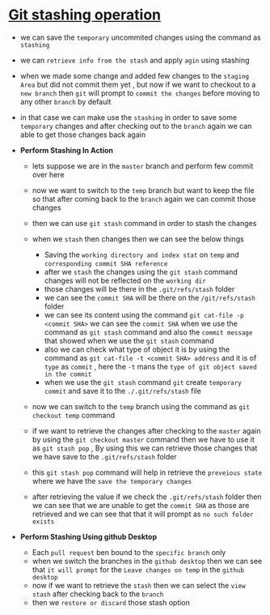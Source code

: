# <ins> Git stashing operation </ins> #

- we can save the `temporary` uncommited changes using the command as `stashing`

- we can `retrieve info from the stash` and apply `agin` using stashing 

- when we made some change and added few changes to the `staging Area` but did not commit them yet , but now if we want to checkout to a `new branch` then `git` will prompt to `commit the changes` before moving to any other `branch` by default

- in that case we can make use the `stashing` in order to save some `temporary` changes and after checking out to the `branch` again we can able to get those changes back again 

- **Perform Stashing In Action**
  
  - lets suppose we are in the `master` branch and perform few commit over here 
  - now we want to switch to the `temp` branch but want to keep the file so that after coming back to the `branch` again we can commit those changes
  -  then we can use `git stash` command in order to stash the changes 
  -  when we `stash` then changes then we can see the below things
     -  Saving the `working directory and index stat` on `temp` and `corresponding commit SHA reference`
     -  after we `stash` the changes using the `git stash` command changes will not be reflected on the `working dir`
     -  those changes will be there in the `.git/refs/stash` folder 
     -  we can see the `commit SHA` will be there on the `/git/refs/stash` folder
     -  we can see its content using the command `git cat-file -p <commit SHA>` we can see the `commit SHA` when we use the command as `git stash` command and also the `commit message` that showed when we use the `git stash` command
     - also we can check what type of object it is by using the command as `git cat-file -t <commit SHA> address` and it is of `type` as `commit` , here the `-t` mans the `type of git object saved in the commit`
     - when we use the `git stash` command `git` create `temporary commit` and save it to the `./.git/refs/stash` file
  
  - now we can switch to the `temp` branch using the command as `git checkout temp` command 
  - if we want to retrieve the changes after checking to the `master` again by using the `git checkout master` command then we have to use it as `git stash pop` , By using this we can retrieve those changes that we have save to the `.git/refs/stash` folder
  - this `git stash pop` command will help in retrieve the `preveious state` where we have the `save the temporary changes`
  - after retrieving the value if we check the `.git/refs/stash` folder then we can see that we are unable to get the `commit SHA` as those are retrieved and we can see that that it will prompt as `no such folder exists` 


- **Perform Stashing Using github Desktop**
  
  - Each `pull request` ben bound to the `specific branch` only 
  - when we switch the branches in the `github desktop` then we can see that `it will prompt` for the `Leave changes on temp` in the `github desktop`
  - now if we want to retrieve the `stash` then we can select the `view stash` after checking back to the `branch`
  - then we `restore or discard` those stash option 




